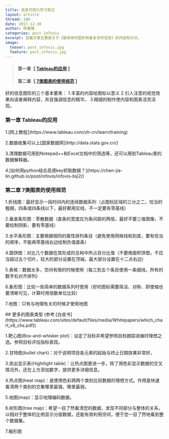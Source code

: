 ```yaml
---
title: 信息可视化学习笔记
layout: article
thread: 180
date: 2017-12-30
author: 陈嘉琳
categories: post infovis
excerpt: 这篇文章主要是关于《最简单的图形和最复杂的信息》的内容知识点。
image:
  teaser: post_infovis.jpg
  feature: post_infovis.jpg
---
```

>#### 第一章【 [Tableau的应用](#chapter1) 】
>#### 第二章【 [7类图表的使用规范](#chapter2) 】
好的信息图形的三个基本要素：
1.丰富的内容给图标以意义
2.引人注意的视觉效果向读者阐释内容，并且强调信息的精华。
3.精细的制作使内容和图表活灵活现。
<h3 id="chapter1">第一章 Tableau的应用</h3>
<p>1.[网上教程](https://www.tableau.com/zh-cn/learn/training)</p>
<p>2.数据收集可以上[国家数据网](http://data.stats.gov.cn/)</p>
<p>3.清理数据可用到Notepad++和Excel文档中的筛选等，还可以用到Tableau里的数据解释器。</p>
<p>4.[如何用python结合高德key抓取数据？](https://chen-jia-lin.github.io/post/infovis/infovis-biji2/)</p>
<h3 id="chapter2">第二章 7类图表的使用规范</h3>
<p>1.折线图：最好显示一段时间内的连续数据系列（占图标区域的三分之二，恰当的粗细，四条或四条线以下，最好都用实线，不一定要有零基线）</p>
<p>2.垂直条形图：零散数据（直条的宽度应为条间距的两倍，最好不要三维图像，不要绘制阴影，要有零基线）</p>
<p>3.水平条形图：主要根据相同的属性排列条目（避免使用网格线和刻度，要有恰当的顺序，不能再零基线右边绘制负值直条）</p>
<p>4.圆饼图：对比几个数据在其形成的总和中所占百分比值（不要用面积饼图，不应当超过五个切片，较大的部分设置在顶端，最大部分设置在十二点右边）</p>
<p>5.表格：数据太多，空间有限的时候使用（每三到五个条目使用一条细线，所有的数字右对齐排列)</p>
<p>6.象形图：比较一些简单的数据系列时使用（好的图标需要简洁、对称、即使缩也要清晰可见，计算时用倍数单位比较）</p>
<p>7.地图：只有与地理有关的时候才使用地图</p>
## 更多的图表类型
(参考:[白皮书](https://www.tableau.com/sites/default/files/media/Whitepapers/which_chart_v6_chs.pdf))
<p>1.靶心图(Box-and-whisker plot)：设定了目标并希望参照目标跟踪进展时理想之选。参照目标评估指标表现。</p>
<p>2.甘特图(bullet chart)：对于说明项目各元素的起始与终止日期效果非常好。</p>
<p>3.突出显示表(Hightlight table)：让热点图更进一步。除了用色彩显示数据的交叉情况外，还在上方添加数字，提供更多详细信息。</p>
<p>4.热点图(heat map)：是使用色彩跨两个类别比较数据的理想方式。作用是快速看清两个类别的交集哪里最强，哪里最弱。</p>
<p>5.地图(map)：显示地理编码数据。</p>
<p>6.树形图(tree map)：希望一目了然看清您的数据，发现不同部分与整体的关系，以相对于整体的比例显示分层数据，还能有效利用空间，便于您一目了然地看到整个数据集。</p>
<p>7.箱形图</p>




